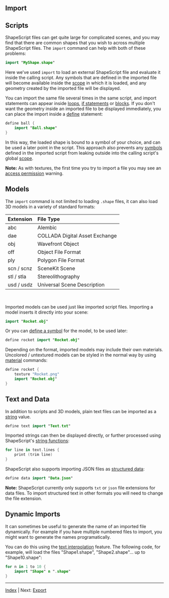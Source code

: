 Import
---

## Scripts

ShapeScript files can get quite large for complicated scenes, and you may find that there are common shapes that you wish to across multiple ShapeScript files. The `import` command can help with both of these problems:

```swift
import "MyShape.shape"
```

Here we've used `import` to load an external ShapeScript file and evaluate it inside the calling script. Any symbols that are defined in the imported file will become available inside the [scope](scope.md) in which it is loaded, and any geometry created by the imported file will be displayed.

You can import the same file several times in the same script, and import statements can appear inside [loops](control-flow.md#loops), [if statements](control-flow.md#if-else) or [blocks](blocks.md). If you don't want the geometry inside an imported file to be displayed immediately, you can place the import inside a [define](symbols.md) statement:

```swift
define ball {
    import "Ball.shape"
}
```

In this way, the loaded shape is bound to a symbol of your choice, and can be used a later point in the script. This approach also prevents any [symbols](symbols.md) defined in the imported script from leaking outside into the calling script's global [scope](scope.md).

**Note:** As with textures, the first time you try to import a file you may see an [access permission](materials.md#access-permission) warning.

## Models

The `import` command is not limited to loading `.shape` files, it can also load 3D models in a variety of standard formats:

Extension             | File Type                                        
:-------------------- | :------------------------------------------------
abc                   | Alembic                                          
dae                   | COLLADA Digital Asset Exchange                     
obj                   | Wavefront Object                
off                   | Object File Format    
ply                   | Polygon File Format                       
scn / scnz            | SceneKit Scene     
stl / stla            | Stereolithography                       
usd / usdz            | Universal Scene Description                     

<br/>

Imported models can be used just like imported script files. Importing a model inserts it directly into your scene:

```swift
import "Rocket.obj"
```

Or you can [define a symbol](symbols.md) for the model, to be used later:

```swift
define rocket import "Rocket.obj"
```

Depending on the format, imported models may include their own materials. Uncolored / untextured models can be styled in the normal way by using [material](materials.md) commands:

```swift
define rocket {
    texture "Rocket.png"
    import "Rocket.obj"
}
```

## Text and Data

In addition to scripts and 3D models, plain text files can be imported as a [string](literals.md#strings) value.

```swift
define text import "Text.txt"
```

Imported strings can then be displayed directly, or further processed using ShapeScript's [string functions](functions.md#strings):

```swift
for line in text.lines {
    print (trim line)
}
```

ShapeScript also supports importing JSON files as [structured data](literals.md#structured-data):

```swift
define data import "Data.json"
```

**Note:** ShapeScript currently only supports `txt` or `json` file extensions for data files. To import structured text in other formats you will need to change the file extension.

## Dynamic Imports

It can sometimes be useful to generate the name of an imported file dynamically. For example if you have multiple numbered files to import, you might want to generate the names programatically.

You can do this using the [text interpolation](text.md#interpolation) feature. The following code, for example, will load the files "Shape1.shape", "Shape2.shape"... up to "Shape10.shape":

```swift
for n in 1 to 10 {
    import "Shape" n ".shape"
}
```

---
[Index](index.md) | Next: [Export](examples.md)
